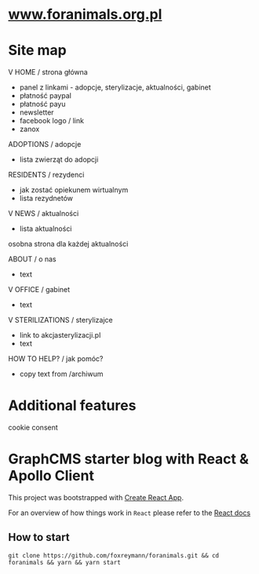 # www.foranimals.org.pl  

# Site map  

V HOME / strona główna  
*   panel z linkami - adopcje, sterylizacje, aktualności, gabinet  
*   płatność paypal
*   płatność payu  
*   newsletter  
*   facebook logo / link
*   zanox

ADOPTIONS / adopcje  
*   lista zwierząt do adopcji  

RESIDENTS / rezydenci
*   jak zostać opiekunem wirtualnym
*   lista rezydnetów

V NEWS / aktualności  
*   lista aktualności  

osobna strona dla każdej aktualności  

ABOUT / o nas  
*   text  

V OFFICE / gabinet  
*   text  

V STERILIZATIONS / sterylizajce  
*   link to akcjasterylizacji.pl  
*   text  

HOW TO HELP? / jak pomóc?
*   copy text from /archiwum

# Additional features  

cookie consent  

# GraphCMS starter blog with React & Apollo Client

This project was bootstrapped with [Create React App](https://github.com/facebookincubator/create-react-app).

For an overview of how things work in `React` please refer to the [React docs](https://reactjs.org/docs/hello-world.html)

## How to start
```
git clone https://github.com/foxreymann/foranimals.git && cd foranimals && yarn && yarn start
```
